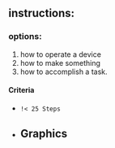 instructions:
-	
### options:
1.	how to operate a device 
2.	how to make something
3.	how to accomplish a task.

#### Criteria
-	`!< 25 Steps`
-	Graphics
	-	
<!--stackedit_data:
eyJoaXN0b3J5IjpbLTIwMjk0MzczNDJdfQ==
-->